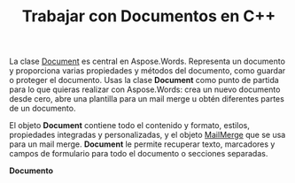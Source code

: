 ﻿---
title: Trabajar con Documentos en C++
second_title: Aspose.Words para C++
articleTitle: Trabajando con Documento
linktitle: Trabajando con Documento
type: docs
description: "La clase `Document` proporciona varias propiedades y métodos de documentos utilizando C++. Usas la clase `Document` como punto de partida para lo que quieras realizar con Aspose.Words para C++. El objeto `Document` se puede guardar en un archivo o secuencia y también enviarse a un navegador."
weight: 40
url: /es/cpp/working-with-document/
---

La clase [Document](https://reference.aspose.com/words/cpp/aspose.words/document/) es central en Aspose.Words. Representa un documento y proporciona varias propiedades y métodos del documento, como guardar o proteger el documento. Usas la clase **Document** como punto de partida para lo que quieras realizar con Aspose.Words: crea un nuevo documento desde cero, abre una plantilla para un mail merge u obtén diferentes partes de un documento.

El objeto **Document** contiene todo el contenido y formato, estilos, propiedades integradas y personalizadas, y el objeto [MailMerge](https://reference.aspose.com/words/cpp/aspose.words.mailmerging/mailmerge/) que se usa para un mail merge. **Document** le permite recuperar texto, marcadores y campos de formulario para todo el documento o secciones separadas.

**Documento**
